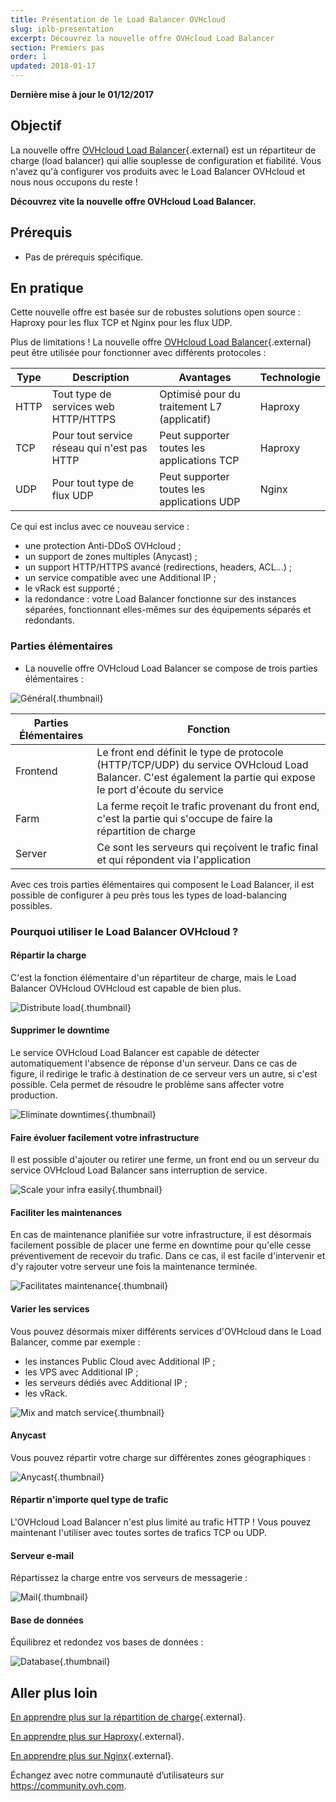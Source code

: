 ```yaml
---
title: Présentation de le Load Balancer OVHcloud
slug: iplb-presentation
excerpt: Découvrez la nouvelle offre OVHcloud Load Balancer
section: Premiers pas
order: 1
updated: 2018-01-17
---
```


**Dernière mise à jour le 01/12/2017**

## Objectif

La nouvelle offre [OVHcloud Load Balancer](https://www.ovh.com/ca/fr/solutions/load-balancer/){.external} est un répartiteur de charge (load balancer) qui allie souplesse de configuration et fiabilité. Vous n'avez qu'à configurer vos produits avec le Load Balancer OVHcloud et nous nous occupons du reste !

**Découvrez vite la nouvelle offre OVHcloud Load Balancer.**

## Prérequis

- Pas de prérequis spécifique.


## En pratique

 
Cette nouvelle offre est basée sur de robustes solutions open source : Haproxy pour les flux TCP et Nginx pour les flux UDP.

Plus de limitations ! La nouvelle offre [OVHcloud Load Balancer](https://www.ovh.com/ca/fr/solutions/load-balancer/){.external} peut être utilisée pour fonctionner avec différents protocoles :

|Type|Description|Avantages|Technologie|
|---|---|---|---|
|HTTP|Tout type de services web HTTP/HTTPS|Optimisé pour du traitement L7 (applicatif)|Haproxy|
|TCP|Pour tout service réseau qui n'est pas HTTP|Peut supporter toutes les applications TCP|Haproxy|
|UDP|Pour tout type de flux UDP|Peut supporter toutes les applications UDP|Nginx|

Ce qui est inclus avec ce nouveau service :

- une protection Anti-DDoS OVHcloud ;
 - un support de zones multiples (Anycast) ;
 - un support HTTP/HTTPS avancé (redirections, headers, ACL...) ;
 - un service compatible avec une Additional IP ;
 - le vRack est supporté ;
 - la redondance : votre Load Balancer fonctionne sur des instances séparées, fonctionnant elles-mêmes sur des équipements séparés et redondants.

### Parties élémentaires

- La nouvelle offre OVHcloud Load Balancer se compose de trois parties élémentaires :

![Général](images/diag_gen.png){.thumbnail}

|Parties Élémentaires|Fonction|
|---|---|
|Frontend|Le front end définit le type de protocole (HTTP/TCP/UDP) du service OVHcloud Load Balancer. C'est également la partie qui expose le port d'écoute du service|
|Farm|La ferme reçoit le trafic provenant du front end, c'est la partie qui s'occupe de faire la répartition de charge|
|Server|Ce sont les serveurs qui reçoivent le trafic final et qui répondent via l'application|

Avec ces trois parties élémentaires qui composent le Load Balancer, il est possible de configurer à peu près tous les types de load-balancing possibles.


### Pourquoi utiliser le Load Balancer OVHcloud ?

#### Répartir la charge

C'est la fonction élémentaire d'un répartiteur de charge, mais le Load Balancer OVHcloud OVHcloud est capable de bien plus.

![Distribute load](images/distribute_load.png){.thumbnail}

#### Supprimer le downtime

Le service OVHcloud Load Balancer est capable de détecter automatiquement l'absence de réponse d'un serveur. Dans ce cas de figure, il redirige le trafic à destination de ce serveur vers un autre, si c'est possible. Cela permet de résoudre le problème sans affecter votre production.

![Eliminate downtimes](images/eliminate_downtimes.png){.thumbnail}

#### Faire évoluer facilement votre infrastructure

Il est possible d'ajouter ou retirer une ferme, un front end ou un serveur du service OVHcloud Load Balancer sans interruption de service.

![Scale your infra easily](images/facilitate_maintenance.png){.thumbnail}


#### Faciliter les maintenances

En cas de maintenance planifiée sur votre infrastructure, il est désormais facilement possible de placer une ferme en downtime pour qu'elle cesse préventivement de recevoir du trafic. Dans ce cas, il est facile d'intervenir et d'y rajouter votre serveur une fois la maintenance terminée.

![Facilitates maintenance](images/scale_easily.png){.thumbnail}


#### Varier les services

Vous pouvez désormais mixer différents services d'OVHcloud dans le Load Balancer, comme par exemple :

- les instances Public Cloud avec Additional IP ;
- les VPS avec Additional IP ;
- les serveurs dédiés avec Additional IP ;
- les vRack.

![Mix and match service](images/mix_and_match.png){.thumbnail}

#### Anycast

Vous pouvez répartir votre charge sur différentes zones géographiques :

![Anycast](images/anycast.png){.thumbnail}


#### Répartir n'importe quel type de trafic

L'OVHcloud Load Balancer n'est plus limité au trafic HTTP ! Vous pouvez maintenant l'utiliser avec toutes sortes de trafics TCP ou UDP.


#### Serveur e-mail

Répartissez la charge entre vos serveurs de messagerie :

![Mail](images/mail.png){.thumbnail}


#### Base de données

Équilibrez et redondez vos bases de données :

![Database](images/database.png){.thumbnail}


## Aller plus loin

[En apprendre plus sur la répartition de charge](https://fr.wikipedia.org/wiki/Repartition_de_charge){.external}.

[En apprendre plus sur Haproxy](http://www.haproxy.org/#desc){.external}.

[En apprendre plus sur Nginx](https://fr.wikipedia.org/wiki/Nginx){.external}.

Échangez avec notre communauté d’utilisateurs sur <https://community.ovh.com>.
